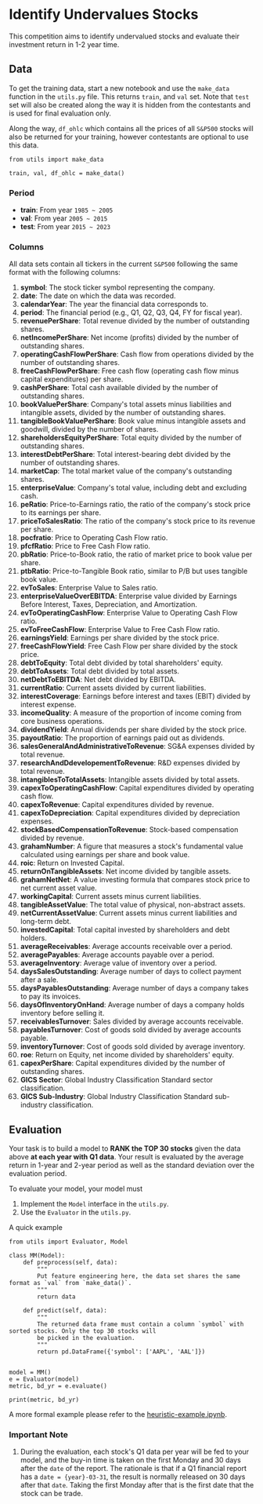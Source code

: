 # Identify Undervalues Stocks

This competition aims to identify undervalued stocks and evaluate their investment return in 1-2 year time.

## Data

To get the training data, start a new notebook and use the `make_data` function in the `utils.py` file. 
This returns `train`, and `val` set. Note that `test` set will also be created along the way it is hidden 
from the contestants and is used for final evaluation only.

Along the way, `df_ohlc` which contains all the prices of all `S&P500` stocks will also be returned for your training,
however contestants are optional to use this data.

```
from utils import make_data

train, val, df_ohlc = make_data()
```

### Period

- **train**: From year `1985 ~ 2005`
- **val**: From year `2005 ~ 2015`
- **test**: From year `2015 ~ 2023`

### Columns
All data sets contain all tickers in the current `S&P500` following the same format with the following columns:

1. **symbol**: The stock ticker symbol representing the company.
2. **date**: The date on which the data was recorded.
3. **calendarYear**: The year the financial data corresponds to.
4. **period**: The financial period (e.g., Q1, Q2, Q3, Q4, FY for fiscal year).
5. **revenuePerShare**: Total revenue divided by the number of outstanding shares.
6. **netIncomePerShare**: Net income (profits) divided by the number of outstanding shares.
7. **operatingCashFlowPerShare**: Cash flow from operations divided by the number of outstanding shares.
8. **freeCashFlowPerShare**: Free cash flow (operating cash flow minus capital expenditures) per share.
9. **cashPerShare**: Total cash available divided by the number of outstanding shares.
10. **bookValuePerShare**: Company's total assets minus liabilities and intangible assets, divided by the number of outstanding shares.
11. **tangibleBookValuePerShare**: Book value minus intangible assets and goodwill, divided by the number of shares.
12. **shareholdersEquityPerShare**: Total equity divided by the number of outstanding shares.
13. **interestDebtPerShare**: Total interest-bearing debt divided by the number of outstanding shares.
14. **marketCap**: The total market value of the company's outstanding shares.
15. **enterpriseValue**: Company's total value, including debt and excluding cash.
16. **peRatio**: Price-to-Earnings ratio, the ratio of the company's stock price to its earnings per share.
17. **priceToSalesRatio**: The ratio of the company's stock price to its revenue per share.
18. **pocfratio**: Price to Operating Cash Flow ratio.
19. **pfcfRatio**: Price to Free Cash Flow ratio.
20. **pbRatio**: Price-to-Book ratio, the ratio of market price to book value per share.
21. **ptbRatio**: Price-to-Tangible Book ratio, similar to P/B but uses tangible book value.
22. **evToSales**: Enterprise Value to Sales ratio.
23. **enterpriseValueOverEBITDA**: Enterprise value divided by Earnings Before Interest, Taxes, Depreciation, and Amortization.
24. **evToOperatingCashFlow**: Enterprise Value to Operating Cash Flow ratio.
25. **evToFreeCashFlow**: Enterprise Value to Free Cash Flow ratio.
26. **earningsYield**: Earnings per share divided by the stock price.
27. **freeCashFlowYield**: Free Cash Flow per share divided by the stock price.
28. **debtToEquity**: Total debt divided by total shareholders' equity.
29. **debtToAssets**: Total debt divided by total assets.
30. **netDebtToEBITDA**: Net debt divided by EBITDA.
31. **currentRatio**: Current assets divided by current liabilities.
32. **interestCoverage**: Earnings before interest and taxes (EBIT) divided by interest expense.
33. **incomeQuality**: A measure of the proportion of income coming from core business operations.
34. **dividendYield**: Annual dividends per share divided by the stock price.
35. **payoutRatio**: The proportion of earnings paid out as dividends.
36. **salesGeneralAndAdministrativeToRevenue**: SG&A expenses divided by total revenue.
37. **researchAndDdevelopementToRevenue**: R&D expenses divided by total revenue.
38. **intangiblesToTotalAssets**: Intangible assets divided by total assets.
39. **capexToOperatingCashFlow**: Capital expenditures divided by operating cash flow.
40. **capexToRevenue**: Capital expenditures divided by revenue.
41. **capexToDepreciation**: Capital expenditures divided by depreciation expenses.
42. **stockBasedCompensationToRevenue**: Stock-based compensation divided by revenue.
43. **grahamNumber**: A figure that measures a stock's fundamental value calculated using earnings per share and book value.
44. **roic**: Return on Invested Capital.
45. **returnOnTangibleAssets**: Net income divided by tangible assets.
46. **grahamNetNet**: A value investing formula that compares stock price to net current asset value.
47. **workingCapital**: Current assets minus current liabilities.
48. **tangibleAssetValue**: The total value of physical, non-abstract assets.
49. **netCurrentAssetValue**: Current assets minus current liabilities and long-term debt.
50. **investedCapital**: Total capital invested by shareholders and debt holders.
51. **averageReceivables**: Average accounts receivable over a period.
52. **averagePayables**: Average accounts payable over a period.
53. **averageInventory**: Average value of inventory over a period.
54. **daysSalesOutstanding**: Average number of days to collect payment after a sale.
55. **daysPayablesOutstanding**: Average number of days a company takes to pay its invoices.
56. **daysOfInventoryOnHand**: Average number of days a company holds inventory before selling it.
57. **receivablesTurnover**: Sales divided by average accounts receivable.
58. **payablesTurnover**: Cost of goods sold divided by average accounts payable.
59. **inventoryTurnover**: Cost of goods sold divided by average inventory.
60. **roe**: Return on Equity, net income divided by shareholders' equity.
61. **capexPerShare**: Capital expenditures divided by the number of outstanding shares.
62. **GICS Sector**: Global Industry Classification Standard sector classification.
63. **GICS Sub-Industry**: Global Industry Classification Standard sub-industry classification.


## Evaluation

Your task is to build a model to **RANK the TOP 30 stocks** given the data above **at each year with Q1 data**. 
Your result is evaluated by the average return in 1-year and 2-year period as well as the standard deviation over the
evaluation period.

To evaluate your model, your model must 

1. Implement the `Model` interface in the `utils.py`.
2. Use the `Evaluator` in the `utils.py`.

A quick example

```
from utils import Evaluator, Model

class MM(Model):
    def preprocess(self, data):
        """
        Put feature engineering here, the data set shares the same format as `val` from `make_data()`. 
        """
        return data
    
    def predict(self, data):
        """
        The returned data frame must contain a column `symbol` with sorted stocks. Only the top 30 stocks will
        be picked in the evaluation. 
        """
        return pd.DataFrame({'symbol': ['AAPL', 'AAL']})


model = MM()
e = Evaluator(model)
metric, bd_yr = e.evaluate()

print(metric, bd_yr)
```

A more formal example please refer to the [heuristic-example.ipynb](./heuristic-example.ipynb).

### Important Note

1. During the evaluation, each stock's Q1 data per year will be fed to your model, and the buy-in time is taken on the
first Monday and 30 days after the `date` of the report. The rationale is that if a Q1 financial report has a
`date = {year}-03-31`, the
result is normally released on 30 days after that `date`. Taking the first Monday after that is the first date that the stock
can be trade.